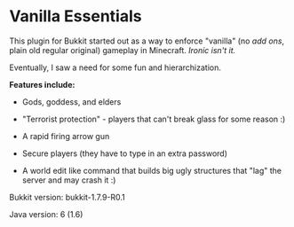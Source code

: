 # Vanilla Essentials
This plugin for Bukkit started out as a way to enforce "vanilla" (no _add ons_, plain old regular original) gameplay in Minecraft. _Ironic isn't it._

Eventually, I saw a need for some fun and hierarchization.

**Features include:**

* Gods, goddess, and elders

* "Terrorist protection" - players that can't break glass for some reason :)

* A rapid firing arrow gun

* Secure players (they have to type in an extra password)

* A world edit like command that builds big ugly structures that "lag" the server and may crash it :)

Bukkit version: bukkit-1.7.9-R0.1

Java version: 6 (1.6)
